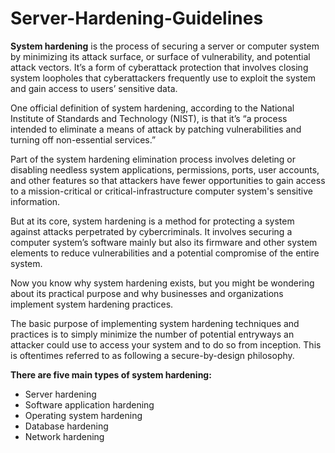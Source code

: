 # Server-Hardening-Guidelines

**System hardening** is the process of securing a server or computer system by minimizing its attack surface, or surface of vulnerability, and potential attack vectors. It’s a form of cyberattack protection that involves closing system loopholes that cyberattackers frequently use to exploit the system and gain access to users’ sensitive data.

One official definition of system hardening, according to the National Institute of Standards and Technology (NIST), is that it’s “a process intended to eliminate a means of attack by patching vulnerabilities and turning off non-essential services.”

Part of the system hardening elimination process involves deleting or disabling needless system applications, permissions, ports, user accounts, and other features so that attackers have fewer opportunities to gain access to a mission-critical or critical-infrastructure computer system's sensitive information.

But at its core, system hardening is a method for protecting a system against attacks perpetrated by cybercriminals. It involves securing a computer system’s software mainly but also its firmware and other system elements to reduce vulnerabilities and a potential compromise of the entire system.

Now you know why system hardening exists, but you might be wondering about its practical purpose and why businesses and organizations implement system hardening practices.

The basic purpose of implementing system hardening techniques and practices is to simply minimize the number of potential entryways an attacker could use to access your system and to do so from inception. This is oftentimes referred to as following a secure-by-design philosophy.


**There are five main types of system hardening:**

* Server hardening
* Software application hardening
* Operating system hardening
* Database hardening
* Network hardening
